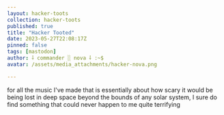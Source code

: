 ```yaml
---
layout: hacker-toots
collection: hacker-toots
published: true
title: "Hacker Tooted"
date: 2023-05-27T22:08:17Z
pinned: false
tags: [mastodon]
author: ⸸ commander ░ nova ⸸ :~$
avatar: /assets/media_attachments/hacker-nova.png

---
```


<p>for all the music I&#39;ve made that is essentially about how scary it would be being lost in deep space beyond the bounds of any solar system, I sure do find something that could never happen to me quite terrifying</p>


